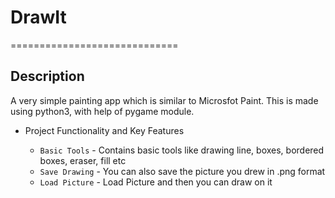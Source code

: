 # DrawIt
=============================

Description
------------

A very simple painting app which is similar to Microsfot Paint. This is made using python3, with help of pygame module.


- Project Functionality and Key Features

  * `Basic Tools` - Contains basic tools like drawing line, boxes, bordered boxes, eraser, fill etc
  * `Save Drawing` - You can also save the picture you drew in .png format
  * `Load Picture` - Load Picture and then you can draw on it
